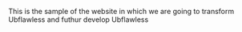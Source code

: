 This is the sample of the website in which we are going to transform Ubflawless and futhur develop Ubflawless

